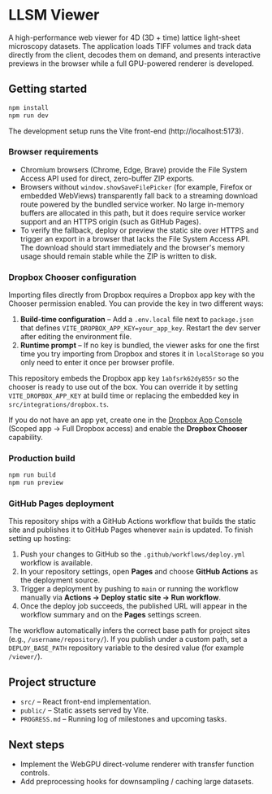 # LLSM Viewer

A high-performance web viewer for 4D (3D + time) lattice light-sheet microscopy datasets. The application loads TIFF volumes and track data directly from the client, decodes them on demand, and presents interactive previews in the browser while a full GPU-powered renderer is developed.

## Getting started

```bash
npm install
npm run dev
```

The development setup runs the Vite front-end (http://localhost:5173).

### Browser requirements

- Chromium browsers (Chrome, Edge, Brave) provide the File System Access API used for direct, zero-buffer ZIP exports.
- Browsers without `window.showSaveFilePicker` (for example, Firefox or embedded WebViews) transparently fall back to a
  streaming download route powered by the bundled service worker. No large in-memory buffers are allocated in this path, but it
  does require service worker support and an HTTPS origin (such as GitHub Pages).
- To verify the fallback, deploy or preview the static site over HTTPS and trigger an export in a browser that lacks the File
  System Access API. The download should start immediately and the browser's memory usage should remain stable while the ZIP is
  written to disk.

### Dropbox Chooser configuration

Importing files directly from Dropbox requires a Dropbox app key with the Chooser permission enabled. You can provide the key in
two different ways:

1. **Build-time configuration** – Add a `.env.local` file next to `package.json` that defines `VITE_DROPBOX_APP_KEY=your_app_key`.
   Restart the dev server after editing the environment file.
2. **Runtime prompt** – If no key is bundled, the viewer asks for one the first time you try importing from Dropbox and stores
   it in `localStorage` so you only need to enter it once per browser profile.

This repository embeds the Dropbox app key `1abfsrk62dy855r` so the chooser is ready to use out of the box. You can override it by
setting `VITE_DROPBOX_APP_KEY` at build time or replacing the embedded key in `src/integrations/dropbox.ts`.

If you do not have an app yet, create one in the [Dropbox App Console](https://www.dropbox.com/developers/apps) (Scoped app → Full
Dropbox access) and enable the **Dropbox Chooser** capability.

### Production build

```bash
npm run build
npm run preview
```

### GitHub Pages deployment

This repository ships with a GitHub Actions workflow that builds the static site and publishes it to GitHub Pages whenever `main` is updated. To finish setting up hosting:

1. Push your changes to GitHub so the `.github/workflows/deploy.yml` workflow is available.
2. In your repository settings, open **Pages** and choose **GitHub Actions** as the deployment source.
3. Trigger a deployment by pushing to `main` or running the workflow manually via **Actions → Deploy static site → Run workflow**.
4. Once the deploy job succeeds, the published URL will appear in the workflow summary and on the **Pages** settings screen.

The workflow automatically infers the correct base path for project sites (e.g., `/username/repository/`). If you publish under a custom path, set a `DEPLOY_BASE_PATH` repository variable to the desired value (for example `/viewer/`).

## Project structure

- `src/` – React front-end implementation.
- `public/` – Static assets served by Vite.
- `PROGRESS.md` – Running log of milestones and upcoming tasks.

## Next steps

- Implement the WebGPU direct-volume renderer with transfer function controls.
- Add preprocessing hooks for downsampling / caching large datasets.
